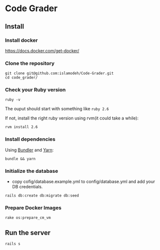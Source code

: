 # Code Grader

## Install
### Install docker
https://docs.docker.com/get-docker/

### Clone the repository

```shell
git clone git@github.com:islamodeh/Code-Grader.git
cd code_grader/
```

### Check your Ruby version

```shell
ruby -v
```

The ouput should start with something like `ruby 2.6`

If not, install the right ruby version using rvm(it could take a while):

```shell
rvm install 2.6
```

### Install dependencies

Using [Bundler](https://github.com/bundler/bundler) and [Yarn](https://github.com/yarnpkg/yarn):

```shell
bundle && yarn
```

### Initialize the database
- copy cofig/database.example.yml to config/database.yml and add your DB credentials.
```shell
rails db:create db:migrate db:seed
```

### Prepare Docker Images
```shell
rake os:prepare_cm_vm
```

## Run the server

```shell
rails s
```

